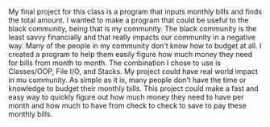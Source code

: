 My final project for this class is a program that inputs monthly bills and finds the 
total amount. I wanted to make a program that could be useful to the black community, 
being that is my community. The black community is the least savvy financially and that 
really impacts our community in a negative way. Many of the people in my community 
don’t know how to budget at all. I created a program to help them easily figure how 
much money they need for bills from month to month. The combination I chose to use 
is Classes/OOP, File I/O, and Stacks. My project could have real world impact in mu 
community. As simple as it is, many people don’t have the time or knowledge to budget 
their monthly bills. This project could make a fast and easy way to quickly figure out 
how much money they need to have per month and how much to have from check to 
check to save to pay these monthly bills.
